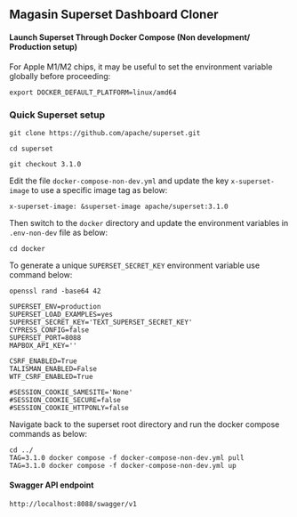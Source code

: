 ## Magasin Superset Dashboard Cloner
#### Launch Superset Through Docker Compose (Non development/ Production setup)

For Apple M1/M2 chips, it may be useful to set the environment variable globally before proceeding:
```
export DOCKER_DEFAULT_PLATFORM=linux/amd64
```

### Quick Superset setup
```
git clone https://github.com/apache/superset.git

cd superset

git checkout 3.1.0
```
Edit the file ```docker-compose-non-dev.yml``` and update the key ```x-superset-image``` to use a specific image tag as below:

```
x-superset-image: &superset-image apache/superset:3.1.0
```
Then switch to the ```docker``` directory and update the environment variables in ```.env-non-dev``` file as below:

```
cd docker
```

To generate a unique ```SUPERSET_SECRET_KEY``` environment variable use command below:
```
openssl rand -base64 42
```
```
SUPERSET_ENV=production
SUPERSET_LOAD_EXAMPLES=yes
SUPERSET_SECRET_KEY='TEXT_SUPERSET_SECRET_KEY'
CYPRESS_CONFIG=false
SUPERSET_PORT=8088
MAPBOX_API_KEY=''

CSRF_ENABLED=True
TALISMAN_ENABLED=False
WTF_CSRF_ENABLED=True

#SESSION_COOKIE_SAMESITE='None'
#SESSION_COOKIE_SECURE=false 
#SESSION_COOKIE_HTTPONLY=false
```



Navigate back to the superset root directory and run the docker compose commands as below:
```
cd ../
TAG=3.1.0 docker compose -f docker-compose-non-dev.yml pull
TAG=3.1.0 docker compose -f docker-compose-non-dev.yml up
```

#### Swagger API endpoint
```
http://localhost:8088/swagger/v1
```

